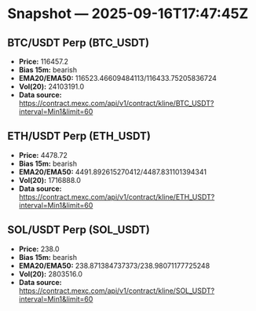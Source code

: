# Snapshot — 2025-09-16T17:47:45Z

## BTC/USDT Perp (BTC_USDT)
- **Price:** 116457.2
- **Bias 15m:** bearish
- **EMA20/EMA50:** 116523.46609484113/116433.75205836724
- **Vol(20):** 24103191.0
- **Data source:** https://contract.mexc.com/api/v1/contract/kline/BTC_USDT?interval=Min1&limit=60

## ETH/USDT Perp (ETH_USDT)
- **Price:** 4478.72
- **Bias 15m:** bearish
- **EMA20/EMA50:** 4491.892615270412/4487.831101394341
- **Vol(20):** 1716888.0
- **Data source:** https://contract.mexc.com/api/v1/contract/kline/ETH_USDT?interval=Min1&limit=60

## SOL/USDT Perp (SOL_USDT)
- **Price:** 238.0
- **Bias 15m:** bearish
- **EMA20/EMA50:** 238.871384737373/238.98071177725248
- **Vol(20):** 2803516.0
- **Data source:** https://contract.mexc.com/api/v1/contract/kline/SOL_USDT?interval=Min1&limit=60
